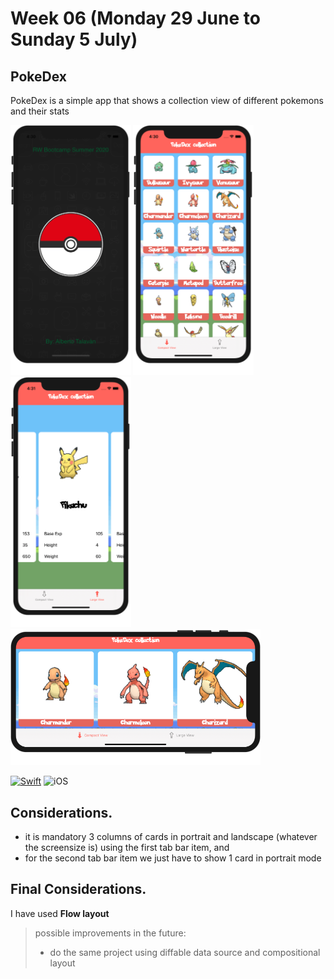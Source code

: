 # Week 06 (Monday 29 June to Sunday 5 July)

## PokeDex
PokeDex is a simple app that shows a collection view of different pokemons and their stats  

<!-- I´m using html paragraph tag in order to do not show the table lines
| ![CompactP](https://github.com/AlbertoTalavan/TS_RWbootcamp_2020/blob/master/Week06/Assets/portrait1.png "Portrait compact") | ![CompactL](https://github.com/AlbertoTalavan/TS_RWbootcamp_2020/blob/master/Week06/Assets/landscape1.png "Landscape compact") | ![Large](https://github.com/AlbertoTalavan/TS_RWbootcamp_2020/blob/master/Week06/Assets/portrait2.png "Portrait Large") |
| --- | --- | --- |
-->
<p alignment = "center">
	<img src="../Week06/Assets/portrait01.png" height="400"/>
	<img src="../Week06/Assets/portrait02.png" height="400"/>
	<img src="../Week06/Assets/portrait03.png" height="400"/>
	<img src="../Week06/Assets/landscape01.png" width="400"/>	
</p>

[![Swift](https://img.shields.io/badge/Swift-5.0-orange.svg?longCache=true&style=flat&logo=swift)](https://www.swift.org)
![iOS](https://img.shields.io/badge/iOS-13.2+-lightgrey.svg?longCache=true&?style=plastic&logo=apple)

## Considerations.
- it is mandatory 3 columns of cards in portrait and landscape (whatever the screensize is) using the first tab bar item, and
- for the second tab bar item we just have to show 1 card in portrait mode

## Final Considerations.
I have used **Flow layout**

>possible improvements in the future:
> - do the same project using diffable data source and compositional layout

